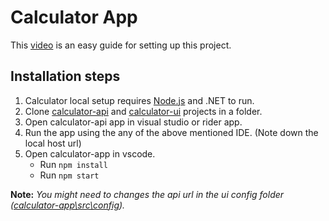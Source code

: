 # Calculator App

This [video](https://drive.google.com/file/d/1vrSJZqPxpIexCAv9wBrOMc5wKNstJg9p/view) is an easy guide for setting up this project.

## Installation steps

 1. Calculator local setup requires [Node.js](https://nodejs.org/) and
    .NET to run.
2. Clone [calculator-api](https://github.com/arjunchandran55/seezle/blob/0f8d246391dcf56153aa807416ffcececce1f5ed/calculator-api/Calculator-api) and [calculator-ui](https://github.com/arjunchandran55/seezle/blob/0f8d246391dcf56153aa807416ffcececce1f5ed/calculator-app) projects in a folder.    
3. Open calculator-api app in visual studio or rider app.    
4. Run the app using the any of the above mentioned IDE. (Note down the local host url)
5. Open calculator-app in vscode.
	* Run `npm install`
	* Run `npm start`

**Note:** *You might need to changes the api url in the ui config folder ([calculator-app\src\config](https://github.com/arjunchandran55/seezle/blob/882b54d79c75e6d583e15d98a66d3970781ad898/calculator-app/src/config/config.ts)).*
